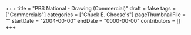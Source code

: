 +++
title = "PBS National - Drawing (Commercial)"
draft = false
tags = ["Commercials"]
categories = ["Chuck E. Cheese's"]
pageThumbnailFile = ""
startDate = "2004-00-00"
endDate = "0000-00-00"
contributors = []
+++
